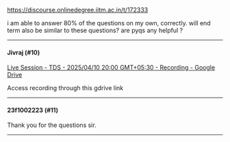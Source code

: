 https://discourse.onlinedegree.iitm.ac.in/t/172333

i am able to answer 80% of the questions on my own, correctly. will end term also be similar to these questions? are pyqs any helpful ?</p><hr>

<h4>Jivraj (#10)</h4>
<p><a href="https://drive.google.com/file/d/1nzmGBhYoIxY9ZRMoO5yksi3E7GH5xXub/view" rel="noopener nofollow ugc">Live Session - TDS - 2025/04/10 20:00 GMT+05:30 - Recording - Google Drive</a></p>
<p>Access recording through this gdrive link</p><hr>

<h4>23f1002223 (#11)</h4>
<p>Thank you for the questions sir.</p><hr>

</body></html>